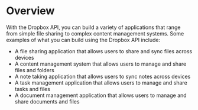 # Overview

With the Dropbox API, you can build a variety of applications that range from
simple file sharing to complex content management systems. Some examples of
what you can build using the Dropbox API include:

- A file sharing application that allows users to share and sync files across
  devices
- A content management system that allows users to manage and share files and
  folders
- A note taking application that allows users to sync notes across devices
- A task management application that allows users to manage and share tasks and
  files
- A document management application that allows users to manage and share
  documents and files
